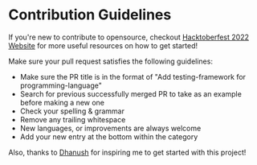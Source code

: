 # Contribution Guidelines

If you're new to contribute to opensource, checkout [Hacktoberfest 2022 Website](hacktoberfest.com) for more useful resources on how to get started!

Make sure your pull request satisfies the following guidelines:

- Make sure the PR title is in the format of "Add testing-framework for programming-language"
- Search for previous successfully merged PR to take as an example before making a new one
- Check your spelling & grammar
- Remove any trailing whitespace
- New languages, or improvements are always welcome
- Add your new entry at the bottom within the category

Also, thanks to [Dhanush](https://github.com/DhanushNehru) for inspiring me to get started with this project!
